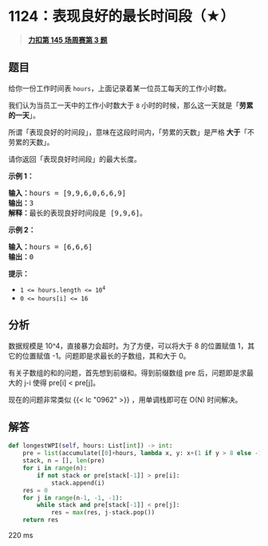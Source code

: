 # 1124：表现良好的最长时间段（★）


> <u>**[力扣第 145 场周赛第 3 题](https://leetcode.cn/problems/longest-well-performing-interval/)**</u>

## 题目

<p>给你一份工作时间表 <code>hours</code>，上面记录着某一位员工每天的工作小时数。</p>

<p>我们认为当员工一天中的工作小时数大于 <code>8</code> 小时的时候，那么这一天就是「<strong>劳累的一天</strong>」。</p>

<p>所谓「表现良好的时间段」，意味在这段时间内，「劳累的天数」是严格<strong> 大于</strong>「不劳累的天数」。</p>

<p>请你返回「表现良好时间段」的最大长度。</p>



<p><strong>示例 1：</strong></p>

<pre>
<strong>输入：</strong>hours = [9,9,6,0,6,6,9]
<strong>输出：</strong>3
<strong>解释：</strong>最长的表现良好时间段是 [9,9,6]。</pre>

<p><strong>示例 2：</strong></p>

<pre>
<strong>输入：</strong>hours = [6,6,6]
<strong>输出：</strong>0
</pre>



<p><strong>提示：</strong></p>

<ul>
<li><code>1 &lt;= hours.length &lt;= 10<sup>4</sup></code></li>
<li><code>0 &lt;= hours[i] &lt;= 16</code></li>
</ul>


## 分析

数据规模是 10^4，直接暴力会超时。为了方便，可以将大于 8 的位置赋值 1，其它的位置赋值 -1。问题即是求最长的子数组，其和大于 0。

有关子数组的和的问题，首先想到前缀和。得到前缀数组 pre 后，问题即是求最大的 j-i 使得 pre[i] < pre[j]。

现在的问题非常类似 {{< lc "0962" >}} ，用单调栈即可在 O(N) 时间解决。


## 解答

```python
def longestWPI(self, hours: List[int]) -> int:
	pre = list(accumulate([0]+hours, lambda x, y: x+(1 if y > 8 else -1)))
	stack, n = [], len(pre)
	for i in range(n):
		if not stack or pre[stack[-1]] > pre[i]:
			stack.append(i)
	res = 0
	for j in range(n-1, -1, -1):
		while stack and pre[stack[-1]] < pre[j]:
			res = max(res, j-stack.pop())
	return res
```

220 ms

